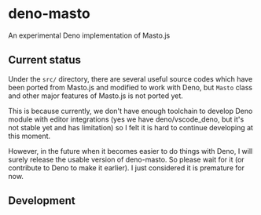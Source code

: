# deno-masto
An experimental Deno implementation of Masto.js

## Current status
Under the `src/` directory, there are several useful source codes which have been ported from Masto.js and modified to work with Deno, but `Masto` class and other major features of Masto.js is not ported yet.

This is because currently, we don't have enough toolchain to develop Deno module with editor integrations (yes we have deno/vscode_deno, but it's not stable yet and has limitation) so I felt it is hard to continue developing at this moment.

However, in the future when it becomes easier to do things with Deno, I will surely release the usable version of deno-masto. So please wait for it (or contribute to Deno to make it earlier). I just considered it is premature for now.

## Development
